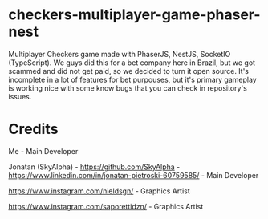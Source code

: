 # checkers-multiplayer-game-phaser-nest
Multiplayer Checkers game made with PhaserJS, NestJS, SocketIO (TypeScript).
We guys did this for a bet company here in Brazil, but we got scammed and did not get paid, so we decided to turn it open source.
It's incomplete in a lot of features for bet purpouses, but it's primary gameplay is working nice with some know bugs that you can check in repository's issues.

# Credits
Me - Main Developer

Jonatan (SkyAlpha) - https://github.com/SkyAlpha - https://www.linkedin.com/in/jonatan-pietroski-60759585/ - Main Developer

https://www.instagram.com/nieldsgn/ - Graphics Artist

https://www.instagram.com/saporettidzn/ - Graphics Artist
